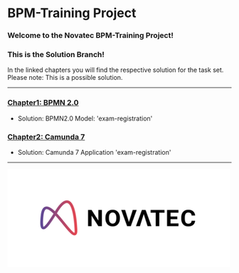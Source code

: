 # BPM-Training Project

### Welcome to the Novatec BPM-Training Project!

### This is the Solution Branch!
In the linked chapters you will find the respective solution for the task set. Please note: This is a possible solution.

---

### [Chapter1: BPMN 2.0](/chapter1-bpmn/readme.md)

- Solution: BPMN2.0 Model: 'exam-registration'

### [Chapter2: Camunda 7](/chapter2-camunda7/readme.md)

- Solution: Camunda 7 Application 'exam-registration'

---

<a href="https://www.novatec-gmbh.de/services/business-process-management/" source="_blank">
  <img src="./assets/novatec.png" width="500" height="220"  alt="Novatec-Consulting-Logo">
</a>